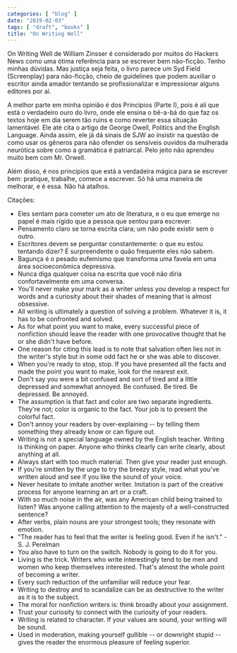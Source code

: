```yaml
---
categories: [ "blog" ]
date: "2019-02-03"
tags: [ "draft", "books" ]
title: "On Writing Well"
---
```

On Writing Well de William Zinsser é considerado por muitos do Hackers
News como uma ótima referência para se escrever bem não-ficção. Tenho
minhas dúvidas. Mas justiça seja feita, o livro parece um Syd Field
(Screenplay) para não-ficção, cheio de guidelines que podem auxiliar o
escritor ainda amador tentando se profissionalizar e impressionar alguns
editores por aí.

A melhor parte em minha opinião é dos Princípios (Parte I), pois é
ali que está o verdadeiro ouro do livro, onde ele ensina o bê-a-bá
do que faz os textos hoje em dia serem tão ruins e como reverter
essa situação lamentável. Ele até cita o artigo de George Owell,
Politics and the English Language. Ainda assim, ele já dá sinais de
SJW ao insistir na questão de como usar os gêneros para não ofender
os sensíveis ouvidos da mulherada neurótica sobre como a gramática
é patriarcal. Pelo jeito não aprendeu muito bem com Mr. Orwell.

Além disso, é nos princípios que está a verdadeira mágica para se
escrever bem: pratique, trabalhe, comece a escrever. Só há uma maneira
de melhorar, e é essa. Não há atalhos.

Citações:

 - Eles sentam para cometer um ato de literatura, e o eu que emerge no
 papel é mais rígido que a pessoa que sentou para escrever.
 - Pensamento claro se torna escrita clara; um não pode existir sem o
 outro.
 - Escritores devem se perguntar constantemente: o que eu estou tentando
 dizer? É surpreendente o quão frequente eles não sabem.
 - Bagunça é o pesado eufemismo que transforma uma favela em uma área
 socioeconômica depressiva.
 - Nunca diga qualquer coisa na escrita que você não diria
 confortavelmente em uma conversa.
 - You'll never make your mark as a writer unless you develop a respect
 for words and a curiosity about their shades of meaning that is almost
 obsessive.
 - All writing is ultimately a question of solving a problem. Whatever
 it is, it has to be confronted and solved.
 - As for what point you want to make, every successful piece of
 nonfiction should leave the reader with one provocative thought that
 he or she didn't have before.
 - One reason for citing this lead is to note that salvation often lies
 not in the writer's style but in some odd fact he or she was able to
 discover.
 - When you're ready to stop, stop. If you have presented all the facts
 and made the point you want to make, look for the nearest exit.
 - Don't say you were a bit confused and sort of tired and a little
 depressed and somewhat annoyed. Be confused. Be tired. Be depressed. Be
 annoyed.
 - The assumption is that fact and color are two separate
 ingredients. They're not; color is organic to the fact. Your job is to
 present the colorful fact.
 - Don't annoy your readers by over-explaining -- by telling them
 something they already know or can figure out.
 - Writing is not a special language owned by the English teacher. Writing
 is thinking on paper. Anyone who thinks clearly can write clearly,
 about anything at all.
 - Always start with too much material. Then give your reader just
 enough.
 - If you're smitten by the urge to try the breezy style, read what
 you've written aloud and see if you like the sound of your voice.
 - Never hesitate to imitate another writer. Imitation is part of the
 creative process for anyone learning an art or a craft.
 - With so much noise in the air, was any American child being trained to
 listen? Was anyone calling attention to the majesty of a well-constructed
 sentence?
 - After verbs, plain nouns are your strongest tools; they resonate with
 emotion.
 - "The reader has to feel that the writer is feeling good. Even if he
 isn't." - S. J. Perelman
 - You also have to turn on the switch. Nobody is going to do it for you.
 - Living is the trick. Writers who write interestingly tend to be men
 and women who keep themselves interested. That's almost the whole point
 of becoming a writer.
 - Every such reduction of the unfamiliar will reduce your fear.
 - Writing to destroy and to scandalize can be as destructive to the
 writer as it is to the subject.
 - The moral for nonfiction writers is: think broadly about your
 assignment.
 - Trust your curiosity to connect with the curiosity of your readers.
 - Writing is related to character. If your values are sound, your
 writing will be sound.
 - Used in moderation, making yourself gullible -- or downright stupid --
 gives the reader the enormous pleasure of feeling superior.
